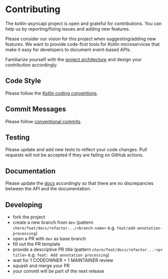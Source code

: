 # Contributing

The kotlin-asyncapi project is open and grateful for contributions. You can help us by reporting/fixing issues and adding new features. 

Please consider our vision for this project when suggesting/adding new features. We want to provide code-first tools for Kotlin microservices that make it easy for developers to document event-based APIs.

Familiarize yourself with the [project architecture](./ARCHITECTURE.md) and design your contribution accordingly.

## Code Style

Please follow the [Kotlin coding conventions](https://kotlinlang.org/docs/coding-conventions.html).

## Commit Messages

Please follow [conventional commits](https://www.conventionalcommits.org/en/v1.0.0/).

## Testing

Please update and add new tests to reflect your code changes. Pull requests will not be accepted if they are failing on GitHub actions.

## Documentation

Please update the [docs](README.md) accordingly so that there are no discrepancies between the API and the documentation.

## Developing

- fork the project
- create a new branch from `dev` (pattern `chore/feat/docs/refactor.../<branch-name>` e.g. `feat/add-annotation-processing`)
- open a PR with `dev` as base branch
- fill out the PR template
- provide a descriptive PR title (pattern `chore/feat/docs/refactor...:<pr title>` e.g. `feat: Add annotation processing`)
- wait for 1 CODEOWNER + 1 MAINTAINER review
- squash and merge your PR
- your commit will be part of the next release
